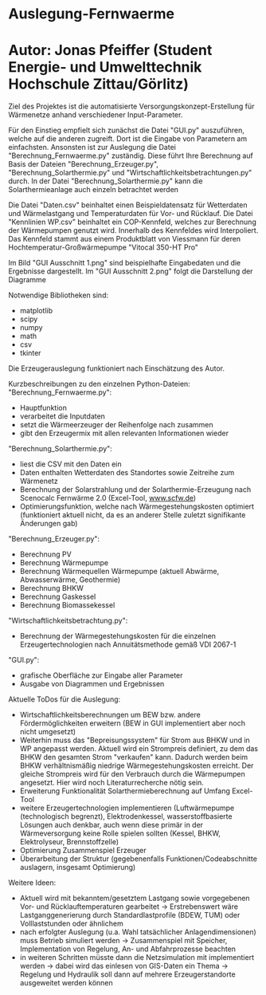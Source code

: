 # Auslegung-Fernwaerme
# Autor: Jonas Pfeiffer (Student Energie- und Umwelttechnik Hochschule Zittau/Görlitz)

Ziel des Projektes ist die automatisierte Versorgungskonzept-Erstellung für Wärmenetze anhand verschiedener Input-Parameter.

Für den Einstieg empfielt sich zunächst die Datei "GUI.py" auszuführen, welche auf die anderen zugreift. Dort ist die Eingabe von Parametern am einfachsten. 
Ansonsten ist zur Auslegung die Datei "Berechnung_Fernwaerme.py" zuständig. Diese führt Ihre Berechnung auf Basis der Dateien "Berechnung_Erzeuger.py", "Berechnung_Solarthermie.py" und "Wirtschaftlichkeitsbetrachtungen.py" durch. In der Datei "Berechnung_Solarthermie.py" kann die Solarthermieanlage auch einzeln betrachtet werden

Die Datei "Daten.csv" beinhaltet einen Beispieldatensatz für Wetterdaten und Wärmelastgang und Temperaturdaten für Vor- und Rücklauf.
Die Datei "Kennlinien WP.csv" beinhaltet ein COP-Kennfeld, welches zur Berechnung der Wärmepumpen genutzt wird. Innerhalb des Kennfeldes wird Interpoliert. Das Kennfeld stammt aus einem Produktblatt von Viessmann für deren Hochtemperatur-Großwärmepumpe "Vitocal 350-HT Pro"

Im Bild "GUI Ausschnitt 1.png" sind beispielhafte Eingabedaten und die Ergebnisse dargestellt.
Im "GUI Ausschnitt 2.png" folgt die Darstellung der Diagramme

Notwendige Bibliotheken sind:
- matplotlib
- scipy
- numpy
- math
- csv
- tkinter

Die Erzeugerauslegung funktioniert nach Einschätzung des Autor.

Kurzbeschreibungen zu den einzelnen Python-Dateien:
"Berechnung_Fernwaerme.py":
  - Hauptfunktion
  - verarbeitet die Inputdaten
  - setzt die Wärmeerzeuger der Reihenfolge nach zusammen
  - gibt den Erzeugermix mit allen relevanten Informationen wieder

"Berechnung_Solarthermie.py":
  - liest die CSV mit den Daten ein
  - Daten enthalten Wetterdaten des Standortes sowie Zeitreihe zum Wärmenetz
  - Berechnung der Solarstrahlung und der Solarthermie-Erzeugung nach Scenocalc Fernwärme 2.0 (Excel-Tool, www.scfw.de)
  - Optimierungsfunktion, welche nach Wärmegestehungskosten optimiert (funktioniert aktuell nicht, da es an anderer Stelle zuletzt signifikante Änderungen gab)
  
 "Berechnung_Erzeuger.py":
  - Berechnung PV
  - Berechnung Wärmepumpe
  - Berechnung Wärmequellen Wärmepumpe (aktuell Abwärme, Abwasserwärme, Geothermie)
  - Berechnung BHKW
  - Berechnung Gaskessel
  - Berechnung Biomassekessel
 
 "Wirtschaftlichkeitsbetrachtung.py":
 - Berechnung der Wärmegestehungskosten für die einzelnen Erzeugertechnologien nach Annuitätsmethode gemäß VDI 2067-1
 
 "GUI.py":
  - grafische Oberfläche zur Eingabe aller Parameter
  - Ausgabe von Diagrammen und Ergebnissen

Aktuelle ToDos für die Auslegung:
  - Wirtschaftlichkeitsberechnungen um BEW bzw. andere Fördermöglichkeiten erweitern (BEW in GUI implementiert aber noch nicht umgesetzt)
  - Weiterhin muss das "Bepreisungssystem" für Strom aus BHKW und in WP angepasst werden. Aktuell wird ein Strompreis definiert, zu dem das BHKW den gesamten Strom "verkaufen"     kann. Dadurch werden beim BHKW verhältnismäßig niedrige Wärmegestehungskosten erreicht. Der gleiche Strompreis wird für den Verbrauch durch die Wärmepumpen angesetzt. Hier     wird noch Literaturrecherche nötig sein.
  - Erweiterung Funktionalität Solarthermieberechnung auf Umfang Excel-Tool
  - weitere Erzeugertechnologien implementieren (Luftwärmepumpe (technologisch begrenzt), Elektrodenkessel, wasserstoffbasierte Lösungen auch denkbar, auch wenn diese primär       in der Wärmeversorgung keine Rolle spielen sollten (Kessel, BHKW, Elektrolyseur, Brennstoffzelle)
  - Optimierung Zusammenspiel Erzeuger
  - Überarbeitung der Struktur (gegebenenfalls Funktionen/Codeabschnitte auslagern, insgesamt Optimierung)
  
 Weitere Ideen:
  - Aktuell wird mit bekanntem/gesetztem Lastgang sowie vorgegebenen Vor- und Rücklauftemperaturen gearbeitet
    -> Erstrebenswert wäre Lastganggenerierung durch Standardlastprofile (BDEW, TUM) oder Volllaststunden oder ähnlichem
  - nach erfolgter Auslegung (u.a. Wahl tatsächlicher Anlagendimensionen) muss Betrieb simuliert werden
    -> Zusammenspiel mit Speicher, Implementation von Regelung, An- und Abfahrprozesse beachten
  - in weiteren Schritten müsste dann die Netzsimulation mit implementiert werden
    -> dabei wird das einlesen von GIS-Daten ein Thema
    -> Regelung und Hydraulik soll dann auf mehrere Erzeugerstandorte ausgeweitet werden können
